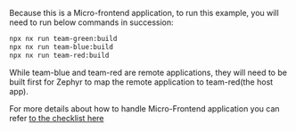 
Because this is a Micro-frontend application, to run this example, you will need to run below commands in succession: 

```bash
npx nx run team-green:build
npx nx run team-blue:build
npx nx run team-red:build
```

While team-blue and team-red are remote applications, they will need to be built first for Zephyr to map the remote application to team-red(the host app). 

For more details about how to handle Micro-Frontend application you can refer [to the checklist here](https://docs.zephyr-cloud.io/how-to/mf-guide)
